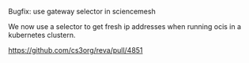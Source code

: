 Bugfix: use gateway selector in sciencemesh

We now use a selector to get fresh ip addresses when running ocis in a kubernetes clustern.

https://github.com/cs3org/reva/pull/4851
